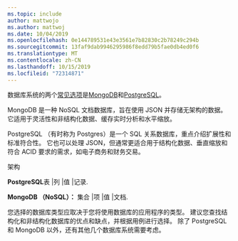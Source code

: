 ```yaml
---
ms.topic: include
author: mattwojo
ms.author: mattwoj
ms.date: 10/04/2019
ms.openlocfilehash: 0e144789531e43e3561e7b82830c2b78249c294b
ms.sourcegitcommit: 13faf9dab9946295986f8edd79b5fae0db4ed0f6
ms.translationtype: MT
ms.contentlocale: zh-CN
ms.lasthandoff: 10/15/2019
ms.locfileid: "72314871"
---
```

数据库系统的两个[常见选项](https://insights.stackoverflow.com/survey/2019#technology-_-databases)是[MongoDB](https://www.mongodb.com/what-is-mongodb)和[PostgreSQL](https://www.postgresql.org/about/)。 

MongoDB 是一种 NoSQL 文档数据库，旨在使用 JSON 并存储无架构的数据。 它适用于灵活性和非结构化数据、缓存实时分析和水平缩放。 

PostgreSQL （有时称为 Postgres）是一个 SQL 关系数据库，重点介绍扩展性和标准符合性。 它也可以处理 JSON，但通常更适合用于结构化数据、垂直缩放和符合 ACID 要求的需求，如电子商务和财务交易。

架构

**PostgreSQL**表 |列 |值 |记录.

**MongoDB （NoSQL）：** 集合 |项 |值 |文档.

您选择的数据库类型应取决于您将使用数据库的应用程序的类型。 建议您查找结构化和非结构化数据库的优点和缺点，并根据用例进行选择。 除了 PostgreSQL 和 MongoDB 以外，还有其他几个数据库系统需要考虑。
